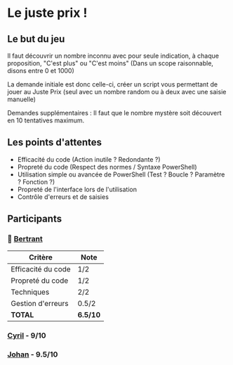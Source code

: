# Le juste prix !
## Le but du jeu

Il faut découvrir un nombre inconnu avec pour seule indication, à chaque proposition, "C'est plus" ou "C'est moins" (Dans un scope raisonnable, disons entre 0 et 1000)

La demande initiale est donc celle-ci, créer un script vous permettant de jouer au Juste Prix (seul avec un nombre random ou à deux avec une saisie manuelle)

Demandes supplémentaires : Il faut que le nombre mystère soit découvert en 10 tentatives maximum.

## Les points d'attentes

- Efficacité du code (Action inutile ? Redondante ?)
- Propreté du code (Respect des normes / Syntaxe PowerShell)
- Utilisation simple ou avancée de PowerShell (Test ? Boucle ? Paramètre ? Fonction ?)
- Propreté de l'interface lors de l'utilisation
- Contrôle d'erreurs et de saisies

## Participants

### :rhinoceros: [Bertrant](/001_LeJustePrix/BJ.ps1)
  | Critère            | Note      |
  | ------------------ | --------- |
  | Efficacité du code | 1/2       |
  | Propreté du code   | 1/2       |
  | Techniques         | 2/2       |
  | Gestion d'erreurs  | 0.5/2     |
  | **TOTAL**          | **6.5/10** |
  


### [Cyril](/001_LeJustePrix/CP.ps1) - 9/10
### [Johan](/001_LeJustePrix/JR.ps1) - 9.5/10
